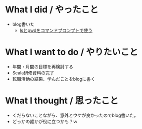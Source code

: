# What I did / やったこと
- blog書いた
  - [lsとpwdをコマンドプロンプトで使う](http://yamap55.hatenablog.com/entry/2017/09/29/180000)

# What I want to do / やりたいこと
- 年間・月間の目標を再検討する
- Scala研修資料の完了
- 転職活動の結果、学んだことをblogに書く

# What I thought / 思ったこと
- くだらないことながら、意外とウケが良かったのでblog書いた。
- どっかの誰かが役に立つかも？ｗ

